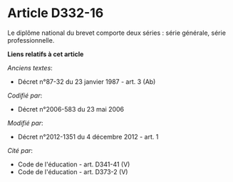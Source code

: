 # Article D332-16

Le diplôme national du brevet comporte deux séries : série générale, série professionnelle.

**Liens relatifs à cet article**

_Anciens textes_:

  - Décret n°87-32 du 23 janvier 1987 - art. 3 (Ab)

_Codifié par_:

  - Décret n°2006-583 du 23 mai 2006

_Modifié par_:

  - Décret n°2012-1351 du 4 décembre 2012 - art. 1

_Cité par_:

  - Code de l'éducation - art. D341-41 (V)
  - Code de l'éducation - art. D373-2 (V)
